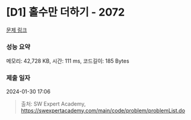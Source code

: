 # [D1] 홀수만 더하기 - 2072 

[문제 링크](https://swexpertacademy.com/main/code/problem/problemDetail.do?contestProbId=AV5QSEhaA5sDFAUq) 

### 성능 요약

메모리: 42,728 KB, 시간: 111 ms, 코드길이: 185 Bytes

### 제출 일자

2024-01-30 17:06



> 출처: SW Expert Academy, https://swexpertacademy.com/main/code/problem/problemList.do